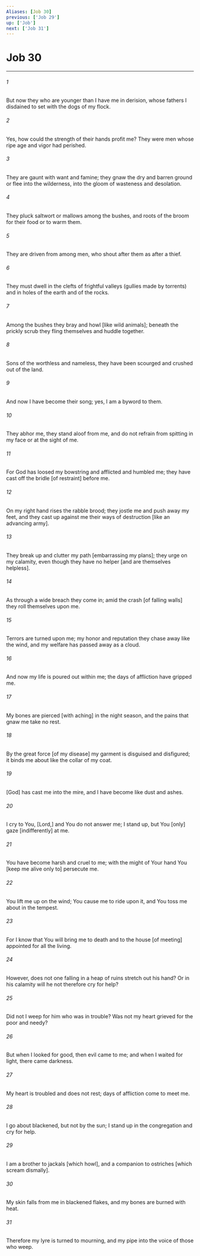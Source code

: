 ```yaml
---
Aliases: [Job 30]
previous: ['Job 29']
up: ['Job']
next: ['Job 31']
---
```

# Job 30

***














###### 1 






But now they who are younger than I have me in derision, whose fathers I disdained to set with the dogs of my flock. 













###### 2 






Yes, how could the strength of their hands profit me? They were men whose ripe age and vigor had perished. 













###### 3 






They are gaunt with want and famine; they gnaw the dry and barren ground or flee into the wilderness, into the gloom of wasteness and desolation. 













###### 4 






They pluck saltwort or mallows among the bushes, and roots of the broom for their food or to warm them. 













###### 5 






They are driven from among men, who shout after them as after a thief. 













###### 6 






They must dwell in the clefts of frightful valleys (gullies made by torrents) and in holes of the earth and of the rocks. 













###### 7 






Among the bushes they bray and howl [like wild animals]; beneath the prickly scrub they fling themselves and huddle together. 













###### 8 






Sons of the worthless and nameless, they have been scourged and crushed out of the land. 













###### 9 






And now I have become their song; yes, I am a byword to them. 













###### 10 






They abhor me, they stand aloof from me, and do not refrain from spitting in my face or at the sight of me. 













###### 11 






For God has loosed my bowstring and afflicted and humbled me; they have cast off the bridle [of restraint] before me. 













###### 12 






On my right hand rises the rabble brood; they jostle me and push away my feet, and they cast up against me their ways of destruction [like an advancing army]. 













###### 13 






They break up and clutter my path [embarrassing my plans]; they urge on my calamity, even though they have no helper [and are themselves helpless]. 













###### 14 






As through a wide breach they come in; amid the crash [of falling walls] they roll themselves upon me. 













###### 15 






Terrors are turned upon me; my honor and reputation they chase away like the wind, and my welfare has passed away as a cloud. 













###### 16 






And now my life is poured out within me; the days of affliction have gripped me. 













###### 17 






My bones are pierced [with aching] in the night season, and the pains that gnaw me take no rest. 













###### 18 






By the great force [of my disease] my garment is disguised and disfigured; it binds me about like the collar of my coat. 













###### 19 






[God] has cast me into the mire, and I have become like dust and ashes. 













###### 20 






I cry to You, [Lord,] and You do not answer me; I stand up, but You [only] gaze [indifferently] at me. 













###### 21 






You have become harsh and cruel to me; with the might of Your hand You [keep me alive only to] persecute me. 













###### 22 






You lift me up on the wind; You cause me to ride upon it, and You toss me about in the tempest. 













###### 23 






For I know that You will bring me to death and to the house [of meeting] appointed for all the living. 













###### 24 






However, does not one falling in a heap of ruins stretch out his hand? Or in his calamity will he not therefore cry for help? 













###### 25 






Did not I weep for him who was in trouble? Was not my heart grieved for the poor and needy? 













###### 26 






But when I looked for good, then evil came to me; and when I waited for light, there came darkness. 













###### 27 






My heart is troubled and does not rest; days of affliction come to meet me. 













###### 28 






I go about blackened, but not by the sun; I stand up in the congregation and cry for help. 













###### 29 






I am a brother to jackals [which howl], and a companion to ostriches [which scream dismally]. 













###### 30 






My skin falls from me in blackened flakes, and my bones are burned with heat. 













###### 31 






Therefore my lyre is turned to mourning, and my pipe into the voice of those who weep.
